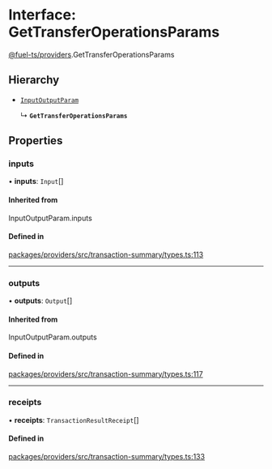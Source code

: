 # Interface: GetTransferOperationsParams

[@fuel-ts/providers](/api/Providers/index.md).GetTransferOperationsParams

## Hierarchy

- [`InputOutputParam`](/api/Providers/index.md#inputoutputparam)

  ↳ **`GetTransferOperationsParams`**

## Properties

### inputs

• **inputs**: `Input`[]

#### Inherited from

InputOutputParam.inputs

#### Defined in

[packages/providers/src/transaction-summary/types.ts:113](https://github.com/FuelLabs/fuels-ts/blob/b3f5afed/packages/providers/src/transaction-summary/types.ts#L113)

___

### outputs

• **outputs**: `Output`[]

#### Inherited from

InputOutputParam.outputs

#### Defined in

[packages/providers/src/transaction-summary/types.ts:117](https://github.com/FuelLabs/fuels-ts/blob/b3f5afed/packages/providers/src/transaction-summary/types.ts#L117)

___

### receipts

• **receipts**: `TransactionResultReceipt`[]

#### Defined in

[packages/providers/src/transaction-summary/types.ts:133](https://github.com/FuelLabs/fuels-ts/blob/b3f5afed/packages/providers/src/transaction-summary/types.ts#L133)
